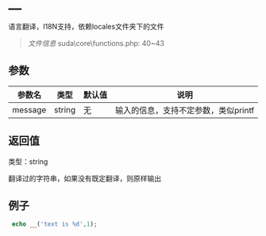 # __

语言翻译，I18N支持，依赖locales文件夹下的文件

> *文件信息* suda\core\functions.php: 40~43



## 参数


| 参数名 | 类型 | 默认值 | 说明 |
|--------|-----|-------|-------|
| message |  string | 无 |  输入的信息，支持不定参数，类似printf |



## 返回值

类型：string

 翻译过的字符串，如果没有既定翻译，则原样输出



## 例子


```php
 echo __('text is %d',1);
```